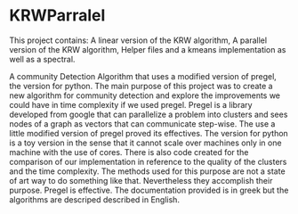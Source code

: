 # KRWParralel
This project contains:
A linear version of the KRW algorithm,
A parallel version of the KRW algorithm,
Helper files 
and a kmeans implementation as well as a spectral.

A community Detection Algorithm that uses a modified version of pregel, the version for python. 
The main purpose of this project was to create a new algorithm for community detection and explore the 
improvements we could have in time complexity if we used pregel. Pregel is a library developed from google that 
can parallelize a problem into clusters and sees nodes of a graph as vectors that can communicate step-wise.
The use a little modified version of pregel proved its effectives. The version for python is a toy version in the 
sense that it cannot scale over machines only in one machine with the use of cores.
There is also code created for the comparison of our implementation in reference to the quality of the clusters and 
the time complexity. The methods used for this purpose are not a state of art way to do something like that. 
Nevertheless they accomplish their purpose. Pregel is effective.
The documentation provided is in  greek but the algorithms are descriped  described in English.

